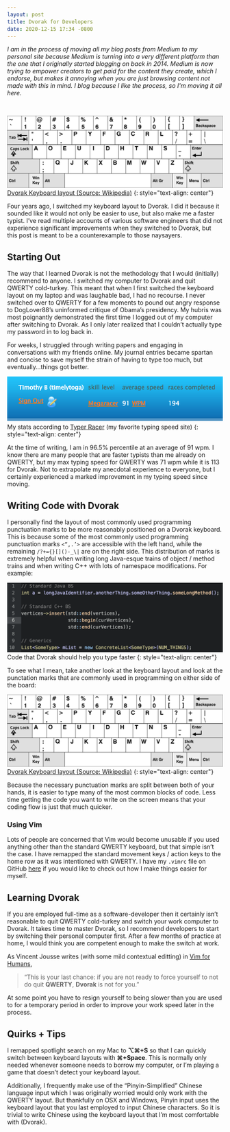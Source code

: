 ```yaml
---
layout: post
title: Dvorak for Developers
date: 2020-12-15 17:34 -0800
---
```



*I am in the process of moving all my blog posts from Medium to my personal site because Medium is turning into a very different platform than the one that I originally started blogging on back in 2014. Medium is now trying to empower creators to get paid for the content they create, which I endorse, but makes it annoying when you are just browsing content not made with this in mind. I blog because I like the process, so I'm moving it all here.*

<br/>

![Dvorak Keyboard Layout](/assets/img/dvorak/KB_United_States_Dvorak.svg)
[Dvorak Keyboard layout (Source: Wikipedia)](https://upload.wikimedia.org/wikipedia/commons/thumb/2/25/KB_United_States_Dvorak.svg/1280px-KB_United_States_Dvorak.svg.png)
{: style="text-align: center"}

Four years ago, I switched my keyboard layout to Dvorak. I did it because it sounded like it would not only be easier to use, but also make me a faster typist. I’ve read multiple accounts of various software engineers that did not experience significant improvements when they switched to Dvorak, but this post is meant to be a counterexample to those naysayers.

## Starting Out
The way that I learned Dvorak is not the methodology that I would (initially) recommend to anyone. I switched my computer to Dvorak and quit QWERTY cold-turkey. This meant that when I first switched the keyboard layout on my laptop and was laughable bad, I had no recourse. I never switched over to QWERTY for a few moments to pound out angry response to DogLover88’s uninformed critique of Obama’s presidency. My hubris was most poignantly demonstrated the first time I logged out of my computer after switching to Dvorak. As I only later realized that I couldn’t actually type my password in to log back in.

For weeks, I struggled through writing papers and engaging in conversations with my friends online. My journal entries became spartan and concise to save myself the strain of having to type too much, but eventually…things got better.

![Typerracer Stats](/assets/img/dvorak/typerracer_times.png)
My stats according to [Typer Racer](https://play.typeracer.com/) (my favorite typing speed site)
{: style="text-align: center"}

At the time of writing, I am in 96.5% percentile at an average of 91 wpm. I know there are many people that are faster typists than me already on QWERTY, but my max typing speed for QWERTY was 71 wpm while it is 113 for Dvorak. Not to extrapolate my anecdotal experience to everyone, but I certainly experienced a marked improvement in my typing speed since moving. 

## Writing Code with Dvorak
I personally find the layout of most commonly used programming punctuation marks to be more reasonably positioned on a Dvorak keyboard. This is because some of the most commonly used programming punctuation marks `<“,.’>` are accessible with the left hand, while the remaining `/?+={}[]()-_\|` are on the right side. This distribution of marks is extremely helpful when writing long Java-esque trains of object / method trains and when writing C++ with lots of namespace modifications. For example:


![Code that Dvorak helps you type faster](/assets/img/dvorak/programming_example.png)
Code that Dvorak should help you type faster
{: style="text-align: center"}

To see what I mean, take another look at the keyboard layout and look at the punctation marks that are commonly used in programming on either side of the board:

![Dvorak Keyboard Layout](/assets/img/dvorak/KB_United_States_Dvorak.svg)
[Dvorak Keyboard layout (Source: Wikipedia)](https://upload.wikimedia.org/wikipedia/commons/thumb/2/25/KB_United_States_Dvorak.svg/1280px-KB_United_States_Dvorak.svg.png)
{: style="text-align: center"}

Because the necessary punctuation marks are split between both of your hands, it is easier to type many of the most common blocks of code. Less time getting the code you want to write on the screen means that your coding flow is just that much quicker.

### Using Vim
Lots of people are concerned that Vim would become unusable if you used anything other than the standard QWERTY keyboard, but that simple isn’t the case. I have remapped the standard movement keys / action keys to the home row as it was intentioned with QWERTY. I have my `.vimrc` file on GitHub [here](https://github.com/TimelyToga/DvorakVimRC) if you would like to check out how I make things easier for myself.

## Learning Dvorak 
If you are employed full-time as a software-developer then it certainly isn’t reasonable to quit QWERTY cold-turkey and switch your work computer to Dvorak. It takes time to master Dvorak, so I recommend developers to start by switching their personal computer first. After a few months of practice at home, I would think you are competent enough to make the switch at work.

As Vincent Jousse writes (with some mild contextual editting) in [Vim for Humans](https://vimebook.com/en), 

> “This is your last chance: if you are not ready to force yourself to not do quit **QWERTY**, **Dvorak** is not for you.”

At some point you have to resign yourself to being slower than you are used to for a temporary period in order to improve your work speed later in the process.

## Quirks + Tips 
I remapped spotlight search on my Mac to **⌥⌘+S** so that I can quickly switch between keyboard layouts with **⌘+Space**. This is normally only needed whenever someone needs to borrow my computer, or I’m playing a game that doesn’t detect your keyboard layout.

Additionally, I frequently make use of the “Pinyin-Simplified” Chinese language input which I was originally worried would only work with the QWERTY layout. But thankfully on OSX and Windows, Pinyin input uses the keyboard layout that you last employed to input Chinese characters. So it is trivial to write Chinese using the keyboard layout that I’m most comfortable with (Dvorak).
